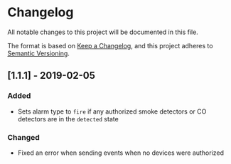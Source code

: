 # Changelog
All notable changes to this project will be documented in this file.

The format is based on [Keep a Changelog](https://keepachangelog.com/en/1.0.0/),
and this project adheres to [Semantic Versioning](https://semver.org/spec/v2.0.0.html).


## [1.1.1] - 2019-02-05
### Added
- Sets alarm type to `fire` if any authorized smoke detectors or CO detectors are in the `detected` state 

### Changed
- Fixed an error when sending events when no devices were authorized
